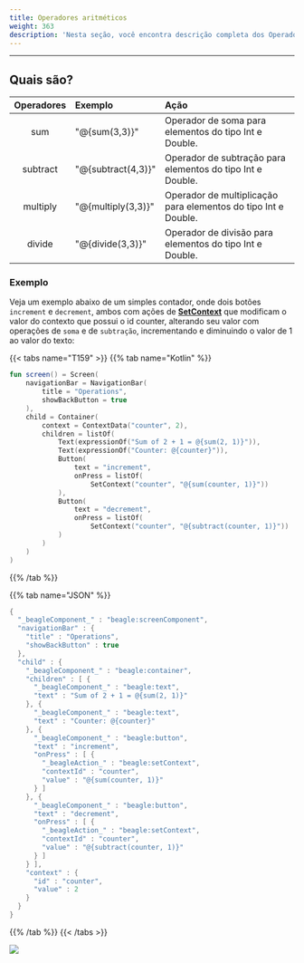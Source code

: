 ```yaml
---
title: Operadores aritméticos
weight: 363
description: 'Nesta seção, você encontra descrição completa dos Operadores Numéricas.'
---
```


---

## Quais são? 

| Operadores | Exemplo | Ação |
| :---: | :--- | :--- |
| sum | "@{sum\(3,3\)}" | Operador de soma para elementos do tipo Int e Double.  |
| subtract | "@{subtract\(4,3\)}" | Operador de subtração para elementos do tipo Int e Double.  |
| multiply | "@{multiply\(3,3\)}" | Operador de multiplicação para elementos do tipo Int e Double.  |
| divide | "@{divide\(3,3\)}" | Operador de divisão para elementos do tipo Int e Double.  |

### Exemplo

Veja um exemplo abaixo de um simples contador, onde dois botões `increment` e `decrement`, ambos com ações de [**SetContext**](../../../acoes/setcontext) que modificam o valor do contexto que possui o id counter, alterando seu valor com operações de `soma` e de `subtração`,  incrementando e diminuindo o valor de 1 ao valor do texto:

{{< tabs name="T159" >}}
{{% tab name="Kotlin" %}}
```kotlin
fun screen() = Screen(
    navigationBar = NavigationBar(
        title = "Operations",
        showBackButton = true
    ),
    child = Container(
        context = ContextData("counter", 2),
        children = listOf(
            Text(expressionOf("Sum of 2 + 1 = @{sum(2, 1)}")),
            Text(expressionOf("Counter: @{counter}")),
            Button(
                text = "increment",
                onPress = listOf(
                    SetContext("counter", "@{sum(counter, 1)}"))
            ),
            Button(
                text = "decrement",
                onPress = listOf(
                    SetContext("counter", "@{subtract(counter, 1)}"))
            )
        )
    )
)
```
{{% /tab %}}

{{% tab name="JSON" %}}
```kotlin
{
  "_beagleComponent_" : "beagle:screenComponent",
  "navigationBar" : {
    "title" : "Operations",
    "showBackButton" : true
  },
  "child" : {
    "_beagleComponent_" : "beagle:container",
    "children" : [ {
      "_beagleComponent_" : "beagle:text",
      "text" : "Sum of 2 + 1 = @{sum(2, 1)}"
    }, {
      "_beagleComponent_" : "beagle:text",
      "text" : "Counter: @{counter}"
    }, {
      "_beagleComponent_" : "beagle:button",
      "text" : "increment",
      "onPress" : [ {
        "_beagleAction_" : "beagle:setContext",
        "contextId" : "counter",
        "value" : "@{sum(counter, 1)}"
      } ]
    }, {
      "_beagleComponent_" : "beagle:button",
      "text" : "decrement",
      "onPress" : [ {
        "_beagleAction_" : "beagle:setContext",
        "contextId" : "counter",
        "value" : "@{subtract(counter, 1)}"
      } ]
    } ],
    "context" : {
      "id" : "counter",
      "value" : 2
    }
  }
}
```
{{% /tab %}}
{{< /tabs >}}

![](/docs-beagle/operadoresaritmeticos%20%281%29.gif)
